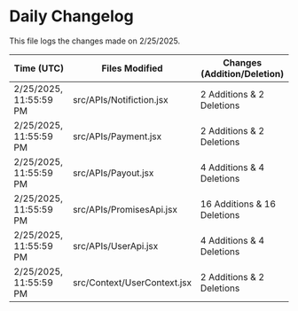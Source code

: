 # Daily Changelog

This file logs the changes made on 2/25/2025.

| Time (UTC)             | Files Modified                    | Changes (Addition/Deletion) |
|------------------------|-----------------------------------|-----------------------------|
| 2/25/2025, 11:55:59 PM | src/APIs/Notifiction.jsx | 2 Additions & 2 Deletions |
| 2/25/2025, 11:55:59 PM | src/APIs/Payment.jsx | 2 Additions & 2 Deletions |
| 2/25/2025, 11:55:59 PM | src/APIs/Payout.jsx | 4 Additions & 4 Deletions |
| 2/25/2025, 11:55:59 PM | src/APIs/PromisesApi.jsx | 16 Additions & 16 Deletions |
| 2/25/2025, 11:55:59 PM | src/APIs/UserApi.jsx | 4 Additions & 4 Deletions |
| 2/25/2025, 11:55:59 PM | src/Context/UserContext.jsx | 2 Additions & 2 Deletions |
